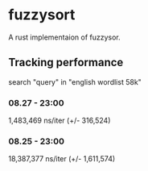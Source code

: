 # fuzzysort

A rust implementaion of fuzzysor.

## Tracking performance
search "query" in "english wordlist 58k"

### 08.27 - 23:00
1,483,469 ns/iter (+/- 316,524)

### 08.25 - 23:00
18,387,377 ns/iter (+/- 1,611,574)
